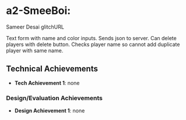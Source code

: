 
# a2-SmeeBoi: 
Sameer Desai glitchURL

Text form with name and color inputs. Sends json to server. Can delete players with delete button. Checks player name so cannot add duplicate player with same name.

## Technical Achievements
- **Tech Achievement 1**: none

### Design/Evaluation Achievements
- **Design Achievement 1**: none
